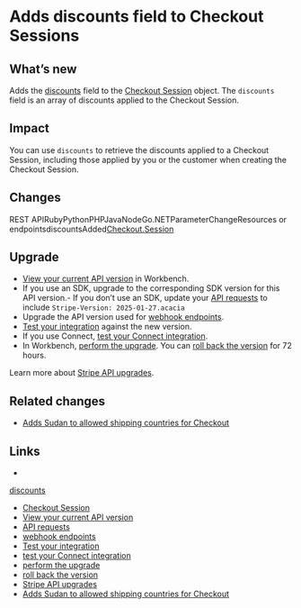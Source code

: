 # Adds discounts field to Checkout Sessions

## What’s new

Adds the
[discounts](https://docs.stripe.com/api/checkout/sessions/object#checkout_session_object-discounts)
field to the [Checkout
Session](https://docs.stripe.com/api/checkout/sessions/object) object. The
`discounts` field is an array of discounts applied to the Checkout Session.

## Impact

You can use `discounts` to retrieve the discounts applied to a Checkout Session,
including those applied by you or the customer when creating the Checkout
Session.

## Changes

REST APIRubyPythonPHPJavaNodeGo.NETParameterChangeResources or
endpointsdiscountsAdded[Checkout.Session](https://docs.stripe.com/api/checkout/sessions/object)
## Upgrade

- [View your current API
version](https://docs.stripe.com/upgrades#view-your-api-version-and-the-latest-available-upgrade-in-workbench)
in Workbench.
- If you use an SDK, upgrade to the corresponding SDK version for this API
version.- If you don’t use an SDK, update your [API
requests](https://docs.stripe.com/api/versioning) to include `Stripe-Version:
2025-01-27.acacia`
- Upgrade the API version used for [webhook
endpoints](https://docs.stripe.com/webhooks/versioning).
- [Test your integration](https://docs.stripe.com/testing) against the new
version.
- If you use Connect, [test your Connect
integration](https://docs.stripe.com/connect/testing).
- In Workbench, [perform the
upgrade](https://docs.stripe.com/upgrades#perform-the-upgrade). You can [roll
back the version](https://docs.stripe.com/upgrades#roll-back-your-api-version)
for 72 hours.

Learn more about [Stripe API upgrades](https://docs.stripe.com/upgrades).

## Related changes

- [Adds Sudan to allowed shipping countries for
Checkout](https://docs.stripe.com/changelog/acacia/2025-01-27/checkout-sudan-shipping-support)

## Links

-
[discounts](https://docs.stripe.com/api/checkout/sessions/object#checkout_session_object-discounts)
- [Checkout Session](https://docs.stripe.com/api/checkout/sessions/object)
- [View your current API
version](https://docs.stripe.com/upgrades#view-your-api-version-and-the-latest-available-upgrade-in-workbench)
- [API requests](https://docs.stripe.com/api/versioning)
- [webhook endpoints](https://docs.stripe.com/webhooks/versioning)
- [Test your integration](https://docs.stripe.com/testing)
- [test your Connect integration](https://docs.stripe.com/connect/testing)
- [perform the upgrade](https://docs.stripe.com/upgrades#perform-the-upgrade)
- [roll back the
version](https://docs.stripe.com/upgrades#roll-back-your-api-version)
- [Stripe API upgrades](https://docs.stripe.com/upgrades)
- [Adds Sudan to allowed shipping countries for
Checkout](https://docs.stripe.com/changelog/acacia/2025-01-27/checkout-sudan-shipping-support)